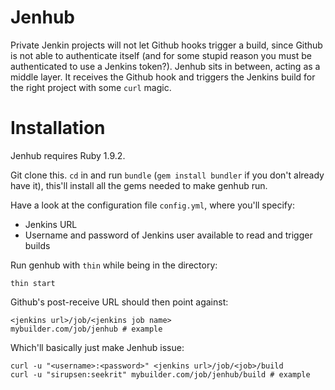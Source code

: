 # Jenhub

Private Jenkin projects will not let Github hooks trigger a build, since Github is not able to authenticate itself (and for some stupid reason you must be authenticated to use a Jenkins token?). Jenhub sits in between, acting as a middle layer. It receives the Github hook and triggers the Jenkins build for the right project with some `curl` magic.

# Installation

Jenhub requires Ruby 1.9.2.

Git clone this. `cd` in and run `bundle` (`gem install bundler` if you don't already have it), this'll install all the gems needed to make genhub run.

Have a look at the configuration file `config.yml`, where you'll specify:

* Jenkins URL
* Username and password of Jenkins user available to read and trigger builds

Run genhub with `thin` while being in the directory:

`thin start`

Github's post-receive URL should then point against:

    <jenkins url>/job/<jenkins job name>
    mybuilder.com/job/jenhub # example

Which'll basically just make Jenhub issue:

    curl -u "<username>:<password>" <jenkins url>/job/<job>/build
    curl -u "sirupsen:seekrit" mybuilder.com/job/jenhub/build # example
